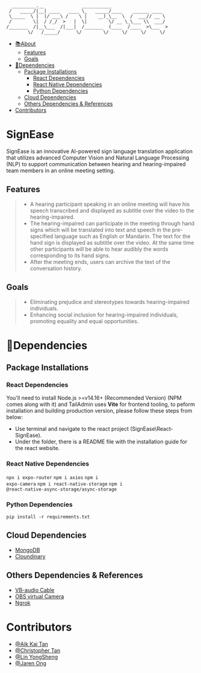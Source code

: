 ```
  _________.__              ___________                     
 /   _____/|__| ____   ____ \_   _____/____    ______ ____  
 \_____  \ |  |/ ___\ /    \ |    __)_\__  \  /  ___// __ \ 
 /        \|  / /_/  >   |  \|        \/ __ \_\___ \\  ___/ 
/_______  /|__\___  /|___|  /_______  (____  /____  >\___  >
        \/   /_____/      \/        \/     \/     \/     \/
```
- [📚About](#signease)
  - [Features](#features)
  - [Goals](#goals)
- [🔗Dependencies](#dependencies)
  - [Package Installations](#package-installations)
    - [React Dependencies](#react-dependencies)
    - [React Native Dependencies](#react-native-dependencies)
    - [Python Dependencies](#python-dependencies)
  - [Cloud Dependencies](#cloud-dependencies)
  - [Others Dependencies \& References](#others-dependencies--references)
- [Contributors](#contributors)

# SignEase
SignEase is an innovative AI-powered sign language translation application that utilizes advanced Computer Vision and Natural Language Processing (NLP) to support communication between hearing and hearing-impaired team members in an online meeting setting. 
## Features
>	- A hearing participant speaking in an online meeting will have his speech transcribed and displayed as subtitle over the video to the hearing-impaired.
>	- The hearing-impaired can participate in the meeting through hand signs which will be translated into text and speech in the pre-specified language such as English or Mandarin. The text for the hand sign is displayed as subtitle over the video. At the same time other participants will be able to hear audibly the words corresponding to its hand signs.
>	- After the meeting ends, users can archive the text of the conversation history.
## Goals
> - Eliminating prejudice and stereotypes towards hearing-impaired individuals.
> - Enhancing social inclusion for hearing-impaired individuals, promoting equality and equal opportunities.

# 🔗Dependencies
## Package Installations
### React Dependencies
You'll need to install Node.js >=v14.16+ (Recommended Version) (NPM comes along with it) and TailAdmin uses **Vite** for frontend tooling, to peform installation and building production version, please follow these steps from below:
- Use terminal and navigate to the react project (SignEase\React-SignEase).
- Under the folder, there is a README file with the installation guide for the react website.
  
### React Native Dependencies
  <code>npx i expo-router</code>
  <code>npm i axios</code>
  <code>npm i expo-camera</code>
  <code>npm i react-native-storage</code>
  <code>npm i @react-native-async-storage/async-storage</code>
### Python Dependencies
  <code>pip install -r requirements.txt</code>
  
## Cloud Dependencies
- [MongoDB](https://cloud.mongodb.com/)
- [Cloundinary](https://cloudinary.com/)

## Others Dependencies & References
- [VB-audio Cable](https://vb-audio.com/)
- [OBS virtual Camera](https://obsproject.com/forum/resources/obs-virtualcam.539/)
- [Ngrok](https://ngrok.com/)

# Contributors
- [@Aik Kai Tan](mailto:aikkainbss2020@gmail.com)
- [@Christopher Tan](mailto:jxnyong@gmail.com)
- [@Lin YongSheng](mailto:andrewlinyongsheng@gmail.com)
- [@Jaren Ong](mailto:jarenng65@gmail.com)


    
